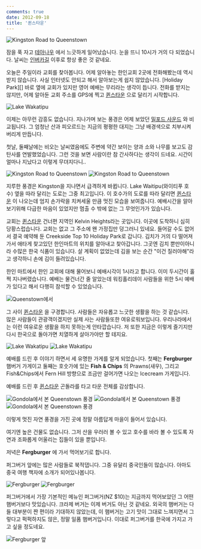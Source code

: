 ```yaml
---
comments: true
date: 2012-09-18
title: '퀸스타운'
---
```


![Kingston Road to Queenstown](../../media/page/travel/new-zealand/newzealand-210.jpg)

잠을 푹 자고 [테아나우][] 에서 느긋하게 일어났습니다.  눈을 뜨니 10시가 거의 다
되었습니다.  날씨는 [인버카길][] 이후로 항상 좋은 것 같네요.

오늘은 주일이라 교회를 찾아봅니다.  어제 알아놓는 한인교회 2곳에 전화해봤는데
역시 받지 않습니다.  사실 인터넷도 안되고 해서 알아보는게 쉽지 않았습니다.
[Holiday Park][] 바로 옆에 교회가 있지만 영어 예배는 무리라는 생각이 듭니다.
전화를 받지는 않지만, 어제 알아둔 교회 주소를 GPS에 찍고 [퀸스타운][] 으로
달리기 시작합니다.

![Lake Wakatipu](../../media/page/travel/new-zealand/newzealand-211.jpg)

이제는 아무런 감흥도 없습니다.  지나가며 보는 풍경은 어제 보았던 [밀포드
사운드][] 와 비교됩니다.  그 엄청난 산과 피오르드는 지금의 평평한 대지는 그냥
배경색으로 치부시켜버리게 만듭니다.

첫날, 둘째날에는 비오는 날씨였음에도 주변에 약간 보이는 양과 소와 나무를 보고도
감탄사를 연발했었습니다.  그런 것을 보면 사람이란 참 간사하다는 생각이 드네요.
시간이 얼마나 지났다고 이렇게 무뎌지다니..

![Kingston Road to Queenstown](../../media/page/travel/new-zealand/newzealand-220.jpg)
![Kingston Road to Queenstown](../../media/page/travel/new-zealand/newzealand-221.jpg)

지루한 풍경은 Kingston을 지나면서 급격하게 바뀝니다.  Lake Waitipu(와이티푸
호수) 옆을 따라 달리는 도로는 그중 최고입니다.  이 호수가의 도로를 따라 달리면
[퀸스타운][] 이 나오는데 엄지 손가락을 치켜세울 만큼 멋진 모습을 보여줍니다.
예배시간을 알아보기위해 다급한 마음이 있었지만 멈출 수 밖에 없는 그 무엇인가가
있습니다.

교회는 [퀸스타운][] 건너편 지역인 Kelvin Heights라는 곳입니다.  이곳에 도착하니
심히 당황스럽습니다.  교회는 없고 그 주소에 왠 가정집만 덩그러니 있네요.
들어갈 수도 없어서 결국 예약해 둔 Creekside Top 10 Holiday Park로 갑니다.
김치가 거의 다 떨어져 가서 애타게 찾고있던 한인마트의 위치를 알아내고
찾아갑니다.  그곳엔 김치 뿐만이아니라 수많은 한국 식품이 있습니다.  살 계획이
없었는데 김을 보는 순간 "이건 질러야해"라고 생각하니 손에 김이 들려있습니다.

한인 마트에서 한인 교회에 대해 물어보니 예배시각이 1시라고 합니다. 이미
두시간이 훌쩍 지나버렸습니다.  예배는 물건너간 줄 알았는데 워킹홀리데이
사람들을 위한 5시 예배가 있다고 해서 다행히 참석할 수 있었습니다.

![Queenstown에서](../../media/page/travel/new-zealand/newzealand-233.jpg)

그 사이 [퀸스타운][] 을 구경합니다.  사람들은 자유롭고 느긋한 생활을 하는 것
같습니다.  많은 사람들이 관광객이겠지만 실제 사는 사람들또한 여유로워보입니다.
우리나라에서는 이런 여유로운 생활을 하지 못하는게 안타깝습니다.  저 또한 지금은
이렇게 즐기지만 다시 한국으로 돌아가면 치열하게 살아가야만 할 테지요.

![Lake Wakatipu](../../media/page/travel/new-zealand/newzealand-237.jpg)
![Lake Wakatipu](../../media/page/travel/new-zealand/newzealand-241.jpg)

예배를 드린 후 이야기 하면서 세 유명한 가게를 알게 되었습니다.  첫째는
**Fergburger** 햄버거 가게이고 둘째는 호숫가에 있는 **Fish & Chips** 의
Prawns(새우), 그리고 Fish&Chips에서 Fern Hill 방향으로 조금만 걸어가면 나오는
Icecream 가게입니다.

예배를 드린 후 [퀸스타운][] 곤돌라를 타고 타운 전체를 감상합니다.

![Gondola에서 본 Queenstown 풍경](../../media/page/travel/new-zealand/newzealand-250.jpg)
![Gondola에서 본 Queenstown 풍경](../../media/page/travel/new-zealand/newzealand-252.jpg)
![Gondola에서 본 Queenstown 풍경](../../media/page/travel/new-zealand/newzealand-255.jpg)

이렇게 멋진 자연 풍경을 가진 곳에 정말 아름답게 마을이 들어서 있습니다.

여기엔 높은 건물도 없습니다.  그저 산을 우러러 볼 수 있고 호수를 바라 볼 수
있도록 자연과 조화롭게 어울리는 집들이 있을 뿐입니다.

저녁은 **Fergburger** 에 가서 먹어보기로 합니다.

퍼그버거 앞에는 많은 사람들로 북적댑니다.  그중 유달리 중국인들이 많습니다.
아마도 중국 여행 책자에 소개가 되어있나봅니다.

![Fergburger](../../media/page/travel/new-zealand/newzealand-258.jpg)
![Fergburger](../../media/page/travel/new-zealand/newzealand-259.jpg)

퍼그버거에서 가장 기본적인 메뉴인 퍼그버거(NZ $10)는 지금까지 먹어보았던 그
어떤 햄버거보다 맛있습니다.  크라제 버거는 이제 버거도 아닌 것 같네요.  외국의
햄버거는 다들 대부분이 짠 편이라 기대하지 않았는데, 이 햄버거는 고기 맛이
그대로 느껴지면서 그렇다고 퍽퍽하지도 않은, 정말 일품 햄버거입니다.  이대로
퍼그버거를 한국에 가지고 가고 싶을 정도네요.

![Fergburger 앞](../../media/page/travel/new-zealand/newzealand-260.jpg)

[크라이스트처치]:   log01.md
[오아마루]:         log01.md
[더니든]:           log03.md#dunedin
[오타고]:           log02.md
[캐틀린스]:         log03.md#catlins
[테아나우]:         log05.md
[그레이마우스]:     log09.md
[밀포드 사운드]:    log05.md#milford-sound
[인버카길]:         log04.md
[퀸스타운]:         log06.md
[와나카]:           log06.md
[글레노키]:         log07.md
[애로우타운]:       log07.md#arrowtown
[폭스빙하]:         log09.md
[호키티카]:         log09.md
[아서스패스]:       log10.md